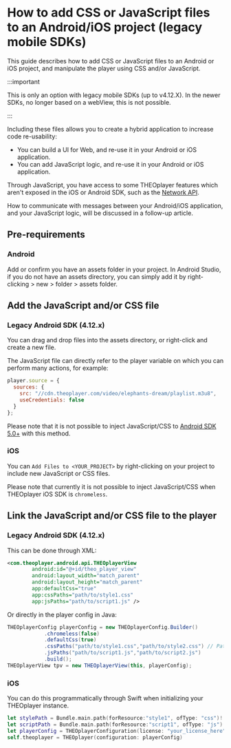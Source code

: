 # How to add CSS or JavaScript files to an Android/iOS project (legacy mobile SDKs)

This guide describes how to add CSS or JavaScript files to an Android or iOS project, and manipulate the player using CSS and/or JavaScript. 

:::important

This is only an option with legacy mobile SDKs (up to v4.12.X). In the newer SDKs, no longer based on a webView, this is not possible.

:::

Including these files allows you to create a hybrid application to increase code re-usability:

- You can build a UI for Web, and re-use it in your Android or iOS application.
- You can add JavaScript logic, and re-use it in your Android or iOS application.

Through JavaScript, you have access to some THEOplayer features which aren't exposed in the iOS or Android SDK, such as the [Network API](../how-to-guides/08-network/00-introduction.md).

How to communicate with messages between your Android/iOS application, and your JavaScript logic, will be discussed in a follow-up article.

## Pre-requirements

### Android

Add or confirm you have an assets folder in your project. In Android Studio, if you do not have an assets directory, you can simply add it by right-clicking > new > folder > assets folder.

## Add the JavaScript and/or CSS file

### Legacy Android SDK (4.12.x)

You can drag and drop files into the assets directory, or right-click and create a new file.

The JavaScript file can directly refer to the player variable on which you can perform many actions, for example:

```js
player.source = {
  sources: {
    src: "//cdn.theoplayer.com/video/elephants-dream/playlist.m3u8",
    useCredentials: false
  }
};
```

Please note that it is not possible to inject JavaScript/CSS to [Android SDK 5.0+](../../../theoplayer/getting-started/01-sdks/02-android/00-getting-started.md) with this method.

### iOS

You can `Add Files to <YOUR_PROJECT>` by right-clicking on your project to include new JavaScript or CSS files.

Please note that currently it is not possible to inject JavaScript/CSS when THEOplayer iOS SDK is `chromeless`.

## Link the JavaScript and/or CSS file to the player

### Legacy Android SDK (4.12.x)

This can be done through XML:

```xml
<com.theoplayer.android.api.THEOplayerView
        android:id="@+id/theo_player_view"
        android:layout_width="match_parent"
        android:layout_height="match_parent"
        app:defaultCss="true"
        app:cssPaths="path/to/style1.css"
        app:jsPaths="path/to/script1.js" />
```

Or directly in the player config in Java:

```java
THEOplayerConfig playerConfig = new THEOplayerConfig.Builder()
            .chromeless(false)
            .defaultCss(true)
            .cssPaths("path/to/style1.css","path/to/style2.css") // Path is relative to the location of the assets directory
            .jsPaths("path/to/script1.js","path/to/script2.js")
            .build();
THEOplayerView tpv = new THEOplayerView(this, playerConfig);
```

### iOS

You can do this programmatically through Swift when initializing your THEOplayer instance.

```swift
let stylePath = Bundle.main.path(forResource:"style1", ofType: "css")! // style1.css
let scriptPath = Bundle.main.path(forResource:"script1", ofType: "js")! // script1.css
let playerConfig = THEOplayerConfiguration(license: "your_license_here", defaultCSS: true, cssPaths:[stylePath], jsPaths: [scriptPath])
self.theoplayer = THEOplayer(configuration: playerConfig)
```
